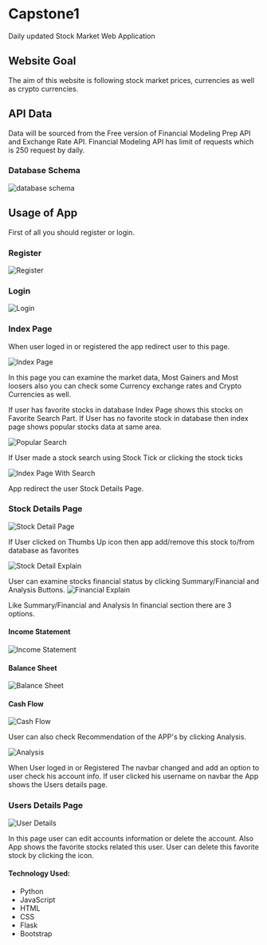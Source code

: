 # Capstone1
Daily updated Stock Market Web Application

## Website Goal
The aim of this website is following stock market prices, currencies as well as crypto currencies.

## API Data
Data will be sourced from the Free version of Financial Modeling Prep API and Exchange Rate API.
Financial Modeling API has limit of requests which is 250 request by daily. 

### Database Schema
![database schema](https://github.com/metenar/Capstone1/blob/master/static/images/Stock_Schema.png)


## Usage of App
First of all you should register or login.


### Register
![Register](https://github.com/metenar/Capstone1/blob/master/static/images/Register.png)
	
### Login
![Login](https://github.com/metenar/Capstone1/blob/master/static/images/Login.png)

### Index Page
When user loged in or registered the app redirect user to this page.

![Index Page](https://github.com/metenar/Capstone1/blob/master/static/images/Index_Page.png)

In this page you can examine the market data, Most Gainers and Most loosers also you can check some Currency exchange rates and Crypto Currencies as well.

If user has favorite stocks in database Index Page shows this stocks on Favorite Search Part. If User has no favorite stock in database then index page shows popular stocks data at same area.

![Popular Search](https://github.com/metenar/Capstone1/blob/master/static/images/Popular_Search_Explain.png)

If User made a stock search using Stock Tick or clicking the stock ticks 

![Index Page With Search](https://github.com/metenar/Capstone1/blob/master/static/images/Index_Page_With_Search.png)

App redirect the user Stock Details Page.

### Stock Details Page
![Stock Detail Page](https://github.com/metenar/Capstone1/blob/master/static/images/Stock_Detail_Page.png)

If User clicked on Thumbs Up icon then app add/remove this stock to/from database as favorites

![Stock Detail Explain](https://github.com/metenar/Capstone1/blob/master/static/images/Stock_Details_explain.png)

User can examine stocks financial status by clicking Summary/Financial and Analysis Buttons.
![Financial Explain](https://github.com/metenar/Capstone1/blob/master/static/images/Financial_explain.png)

Like Summary/Financial and Analysis In financial section there are 3 options. 

#### Income Statement
![Income Statement](https://github.com/metenar/Capstone1/blob/master/static/images/Financial_explain.png)

#### Balance Sheet
![Balance Sheet](https://github.com/metenar/Capstone1/blob/master/static/images/Balance_Sheet_explain.png)

#### Cash Flow
![Cash Flow](https://github.com/metenar/Capstone1/blob/master/static/images/Cash_Flow_explain.png)

User can also check Recommendation of the APP's by clicking Analysis.

![Analysis](https://github.com/metenar/Capstone1/blob/master/static/images/Analysis.png)

When User loged in or Registered The navbar changed and add an option to user check his account info. If user clicked his username on navbar the App shows the Users details page.

### Users Details Page

![User Details](https://github.com/metenar/Capstone1/blob/master/static/images/User_Detail_Page.png)

In this page user can edit accounts information or delete the account. Also App shows the favorite stocks related this user. User can delete this favorite stock by clicking the icon.


#### Technology Used:
* Python
* JavaScript
* HTML
* CSS
* Flask
* Bootstrap
